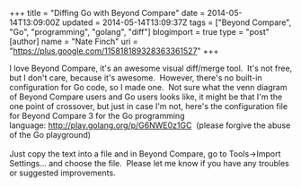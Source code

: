 +++
title = "Diffing Go with Beyond Compare"
date = 2014-05-14T13:09:00Z
updated = 2014-05-14T13:09:37Z
tags = ["Beyond Compare", "Go", "programming", "golang", "diff"]
blogimport = true 
type = "post"
[author]
	name = "Nate Finch"
	uri = "https://plus.google.com/115818189328363361527"
+++

I love Beyond Compare, it's an awesome visual diff/merge tool. &nbsp;It's not free, but I don't care, because it's awesome. &nbsp;However, there's no built-in configuration for Go code, so I made one. &nbsp;Not sure what the venn diagram of Beyond Compare users and Go users looks like, it might be that I'm the one point of crossover, but just in case I'm not, here's the configuration file for Beyond Compare 3 for the Go programming language:&nbsp;<a href="http://play.golang.org/p/G6NWE0z1GC">http://play.golang.org/p/G6NWE0z1GC</a> &nbsp;(please forgive the abuse of the Go playground)<br /><br />Just copy the text into a file and in Beyond Compare, go to Tools-&gt;Import Settings... and choose the file. &nbsp;Please let me know if you have any troubles or suggested improvements.

